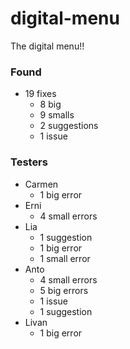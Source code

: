 # digital-menu

The digital menu!!

### Found

- 19 fixes
  - 8 big
  - 9 smalls
  - 2 suggestions
  - 1 issue

### Testers

- Carmen
  - 1 big error
- Erni
  - 4 small errors
- Lia
  - 1 suggestion
  - 1 big error
  - 1 small error
- Anto
  - 4 small errors
  - 5 big errors
  - 1 issue
  - 1 suggestion
- Livan
  - 1 big error
